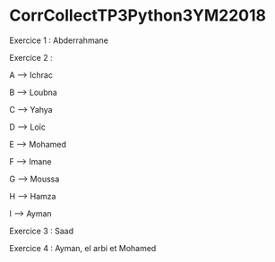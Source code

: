 # CorrCollectTP3Python3YM22018

Exercice 1 : Abderrahmane

Exercice 2 : 

A --> Ichrac

B --> Loubna

C --> Yahya

D --> Loïc

E --> Mohamed

F --> Imane

G --> Moussa

H --> Hamza

I --> Ayman

Exercice 3 : Saad

Exercice 4 : Ayman, el arbi et Mohamed
